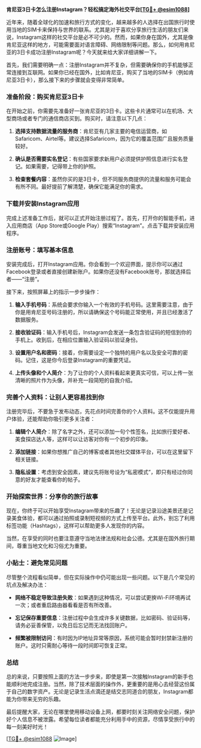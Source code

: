 **肯尼亚3日卡怎么注册Instagram？轻松搞定海外社交平台[[TG💪+ @esim1088](https://t.me/s/esim1088)]**

近年来，随着全球化的加速和旅行方式的变化，越来越多的人选择在出国旅行时使用当地的SIM卡来保持与世界的联系。尤其是对于喜欢分享旅行生活的朋友们来说，Instagram这样的社交平台是必不可少的。然而，如果你身在国外，尤其是像肯尼亚这样的地方，可能需要面对语言障碍、网络限制等问题。那么，如何用肯尼亚的3日卡成功注册Instagram呢？今天就来给大家详细讲解一下。

首先，我们需要明确一点：注册Instagram并不复杂，但需要确保你的手机能够正常连接到互联网。如果你已经在国外，比如肯尼亚，购买了当地的SIM卡（例如肯尼亚3日卡），那么接下来的步骤就会变得非常简单。

### **准备阶段：购买肯尼亚3日卡**

在开始之前，你需要先准备好一张肯尼亚的3日卡。这些卡片通常可以在机场、大型商场或者专门的通信商店买到。购买时，请注意以下几点：

1. **选择支持数据流量的服务商**：肯尼亚有几家主要的电信运营商，如Safaricom、Airtel等。建议选择Safaricom，因为它的覆盖范围广且服务质量较好。
   
2. **确认是否需要实名登记**：有些国家要求新用户必须提供护照信息进行实名登记。如果需要，记得带上你的护照。

3. **检查套餐内容**：虽然你买的是3日卡，但不同服务商提供的流量和服务可能会有所不同。最好提前了解清楚，确保它能满足你的需求。

### **下载并安装Instagram应用**

完成上述准备工作后，就可以正式开始注册过程了。首先，打开你的智能手机，进入应用商店（App Store或Google Play）搜索“Instagram”。点击下载并安装应用程序。

### **注册账号：填写基本信息**

安装完成后，打开Instagram应用。你会看到一个欢迎界面，提示你可以通过Facebook登录或者直接创建新账户。如果你还没有Facebook账号，那就选择后者——“注册”。

接下来，按照屏幕上的指示一步步操作：

1. **输入手机号码**：系统会要求你输入一个有效的手机号码。这里需要注意，由于你是用肯尼亚号码注册的，所以请确保这个号码能正常使用，并且已经激活了数据服务。

2. **接收验证码**：输入手机号后，Instagram会发送一条包含验证码的短信到你的手机上。收到后，在相应位置输入验证码以验证身份。

3. **设置用户名和密码**：接着，你需要设定一个独特的用户名以及安全可靠的密码。记住，这是你今后登录Instagram的重要凭证。

4. **上传头像和个人简介**：为了让你的个人资料看起来更真实可信，可以上传一张清晰的照片作为头像，并补充一段简短的自我介绍。

### **完善个人资料：让别人更容易找到你**

注册完毕后，不要急于发布动态，先花点时间完善你的个人资料。这不仅能提升用户体验，还能帮助你吸引更多关注者：

1. **编辑个人简介**：除了名字之外，还可以添加一句个性签名，比如旅行爱好者、美食探店达人等，这样可以让访客对你有一个初步的印象。

2. **添加链接**：如果你想推广自己的博客或者其他社交媒体平台，可以在这里留下相关链接。

3. **隐私设置**：考虑到安全因素，建议先将账号设为“私密模式”，即只有经过你同意的好友才能查看你的帖子。

### **开始探索世界：分享你的旅行故事**

现在，你终于可以开始享受Instagram带来的乐趣了！无论是记录沿途美景还是记录美食体验，都可以通过拍照或录制短视频的方式上传至平台。此外，别忘了利用标签功能（Hashtags），这样可以帮助更多人发现你的内容。

当然，在享受的同时也要注意遵守当地法律法规和社会公德。尤其是在国外旅行期间，尊重当地文化和习俗尤为重要。

### **小贴士：避免常见问题**

尽管整个流程看似简单，但在实际操作中仍可能出现一些问题。以下是几个常见的坑点及解决办法：

- **网络不稳定导致注册失败**：如果遇到这种情况，可以尝试更换Wi-Fi环境再试一次；或者重启路由器看看是否有所改善。
  
- **忘记保存重要信息**：注册过程中会生成许多关键数据，比如密码、验证码等，请务必妥善保管，以免日后忘记而无法找回账户。

- **频繁被限制访问**：有时因为IP地址异常等原因，系统可能会暂时封禁新注册的账户。这时只需耐心等待一段时间即可恢复正常。

### **总结**

总的来说，只要按照上面的方法一步步来，即使是第一次接触Instagram的新手也能顺利地完成注册。当然，除了技术层面的操作外，更重要的是用心去经营这份属于自己的数字资产。无论是记录生活点滴还是结交志同道合的朋友，Instagram都能为你带来无穷的乐趣。

最后提醒大家，无论在哪里使用移动设备上网，都要时刻关注网络安全问题，保护好个人信息不被泄露。希望每位读者都能充分利用手中的资源，尽情享受旅行中的每一刻美好时光！

[[TG💪+ @esim1088](https://t.me/s/esim1088) ![Image](https://i.postimg.cc/4NQfJmqS/Snipaste-2025-05-13-00-14-12.png)]